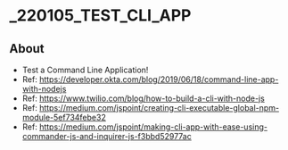 # \_220105_TEST_CLI_APP

## About

- Test a Command Line Application!
- Ref: https://developer.okta.com/blog/2019/06/18/command-line-app-with-nodejs
- Ref: https://www.twilio.com/blog/how-to-build-a-cli-with-node-js
- Ref: https://medium.com/jspoint/creating-cli-executable-global-npm-module-5ef734febe32
- Ref: https://medium.com/jspoint/making-cli-app-with-ease-using-commander-js-and-inquirer-js-f3bbd52977ac
